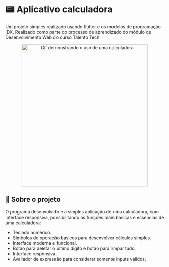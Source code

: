 # 📟 Aplicativo calculadora

Um  projeto simples realizado usando flutter e os modelos de programação IDX.
Realizado como parte do processo de aprendizado do módulo de Desenvolvimento Web do curso Talento Tech.

<p align="center">
<img width="400" height="450" src="https://github.com/user-attachments/assets/d32697ce-cb1e-427f-866a-1dd5efbe4d31" alt="Gif demonstrando o uso de uma calculadora">
</p>

## 📒 Sobre o projeto

O programa desenvolvido é a simples aplicação de uma calculadora, com interface responsiva, possibilitando as funções mais básicas e essencias de uma calculadora:

<ul>
<li>Teclado numérico.
<li>Símbolos de operação básicos para desenvolver cálculos simples.
<li>Interface moderna e funcional.
<li>Botão para deletar o ultimo digito e botão para limpar tudo.
<li>Interface responsiva.
<li>Avaliador de expressão para considerar somente inputs válidos.
</ul>
